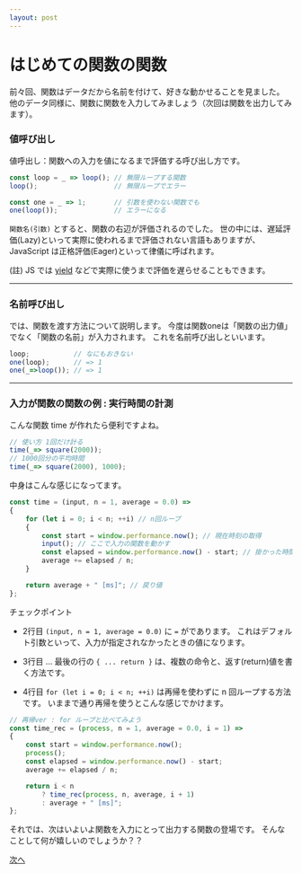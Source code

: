 ```yaml
---
layout: post
---
```


# はじめての関数の関数

前々回、関数はデータだから名前を付けて、好きな動かせることを見ました。
他のデータ同様に、関数に関数を入力してみましょう（次回は関数を出力してみます）。

### 値呼び出し

値呼出し：関数への入力を値になるまで評価する呼び出し方です。

``` javascript
const loop = _ => loop(); // 無限ループする関数
loop();                   // 無限ループでエラー

const one = _ => 1;       // 引数を使わない関数でも
one(loop());              // エラーになる
```

``関数名(引数)`` とすると、関数の右辺が評価されるのでした。
世の中には、遅延評価(Lazy)といって実際に使われるまで評価されない言語もありますが、
JavaScript は正格評価(Eager)といって律儀に呼ばれます。

(註) JS では [yield](https://developer.mozilla.org/ja/docs/Web/JavaScript/New_in_JavaScript/1.7)
などで実際に使うまで評価を遅らせることもできます。

---

### 名前呼び出し

では、関数を渡す方法について説明します。
今度は関数oneは「関数の出力値」でなく「関数の名前」が入力されます。
これを名前呼び出しといいます。

``` javascript
loop;           // なにもおきない
one(loop);      // => 1
one(_=>loop()); // => 1
```


---

### 入力が関数の関数の例 : 実行時間の計測

こんな関数 time が作れたら便利ですよね。

``` javascript
// 使い方 1回だけ計る
time(_=> square(2000));
// 1000回分の平均時間
time(_=> square(2000), 1000);
```

中身はこんな感じになってます。

``` javascript
const time = (input, n = 1, average = 0.0) =>
{
    for (let i = 0; i < n; ++i) // n回ループ
    {
        const start = window.performance.now(); // 現在時刻の取得
        input(); // ここで入力の関数を動かす
        const elapsed = window.performance.now() - start; // 掛かった時間
        average += elapsed / n;
    }

    return average + " [ms]"; // 戻り値
};
```

チェックポイント

+ 2行目 ``(input, n = 1, average = 0.0)`` に ``=`` がであります。
これはデフォルト引数といって、入力が指定されなかったときの値になります。

+ 3行目 ... 最後の行の ``{ ... return }`` は、複数の命令と、返す(return)値を書く方法です。

+ 4行目 ``for (let i = 0; i < n; ++i)`` は再帰を使わずに n 回ループする方法です。
いままで通り再帰を使うとこんな感じでかけます。

``` javascript
// 再帰ver : for ループと比べてみよう
const time_rec = (process, n = 1, average = 0.0, i = 1) =>
{
    const start = window.performance.now();
    process();
    const elapsed = window.performance.now() - start;
    average += elapsed / n;

    return i < n
        ? time_rec(process, n, average, i + 1)
        : average + " [ms]";
};
```


それでは、次はいよいよ関数を入力にとって出力する関数の登場です。
そんなことして何が嬉しいのでしょうか？？

[次へ](js_004-2.html)

